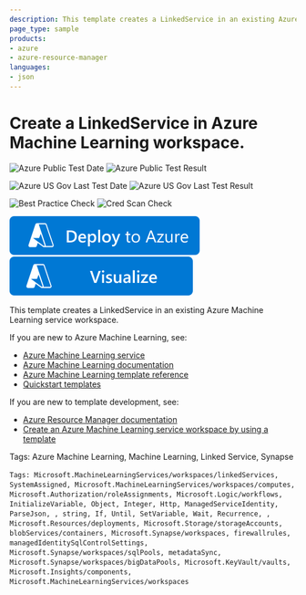 ```yaml
---
description: This template creates a LinkedService in an existing Azure Machine Learning workspace.
page_type: sample
products:
- azure
- azure-resource-manager
languages:
- json
---
```

# Create a LinkedService in Azure Machine Learning workspace.

![Azure Public Test Date](https://azurequickstartsservice.blob.core.windows.net/badges/quickstarts/microsoft.machinelearningservices/machine-learning-linkedservice-create/PublicLastTestDate.svg)
![Azure Public Test Result](https://azurequickstartsservice.blob.core.windows.net/badges/quickstarts/microsoft.machinelearningservices/machine-learning-linkedservice-create/PublicDeployment.svg)

![Azure US Gov Last Test Date](https://azurequickstartsservice.blob.core.windows.net/badges/quickstarts/microsoft.machinelearningservices/machine-learning-linkedservice-create/FairfaxLastTestDate.svg)
![Azure US Gov Last Test Result](https://azurequickstartsservice.blob.core.windows.net/badges/quickstarts/microsoft.machinelearningservices/machine-learning-linkedservice-create/FairfaxDeployment.svg)

![Best Practice Check](https://azurequickstartsservice.blob.core.windows.net/badges/quickstarts/microsoft.machinelearningservices/machine-learning-linkedservice-create/BestPracticeResult.svg)
![Cred Scan Check](https://azurequickstartsservice.blob.core.windows.net/badges/quickstarts/microsoft.machinelearningservices/machine-learning-linkedservice-create/CredScanResult.svg)

[![Deploy To Azure](https://raw.githubusercontent.com/Azure/azure-quickstart-templates/master/1-CONTRIBUTION-GUIDE/images/deploytoazure.svg?sanitize=true)](https://portal.azure.com/#create/Microsoft.Template/uri/https%3A%2F%2Fraw.githubusercontent.com%2FAzure%2Fazure-quickstart-templates%2Fmaster%2Fquickstarts%2Fmicrosoft.machinelearningservices%2Fmachine-learning-linkedservice-create%2Fazuredeploy.json)  [![Visualize](https://raw.githubusercontent.com/Azure/azure-quickstart-templates/master/1-CONTRIBUTION-GUIDE/images/visualizebutton.svg?sanitize=true)](http://armviz.io/#/?load=https%3A%2F%2Fraw.githubusercontent.com%2FAzure%2Fazure-quickstart-templates%2Fmaster%2Fquickstarts%2Fmicrosoft.machinelearningservices%2Fmachine-learning-linkedservice-create%2Fazuredeploy.json)

This template creates a LinkedService in an existing Azure Machine Learning service workspace.

If you are new to Azure Machine Learning, see:

- [Azure Machine Learning service](https://azure.microsoft.com/services/machine-learning-service/)
- [Azure Machine Learning documentation](https://docs.microsoft.com/azure/machine-learning/)
- [Azure Machine Learning template reference](https://docs.microsoft.com/azure/templates/microsoft.machinelearningservices/allversions)
- [Quickstart templates](https://azure.microsoft.com/resources/templates/)

If you are new to template development, see:

- [Azure Resource Manager documentation](https://docs.microsoft.com/azure/azure-resource-manager/)
- [Create an Azure Machine Learning service workspace by using a template](https://docs.microsoft.com/azure/machine-learning/service/how-to-create-workspace-template)

Tags: Azure Machine Learning, Machine Learning, Linked Service, Synapse

`Tags: Microsoft.MachineLearningServices/workspaces/linkedServices, SystemAssigned, Microsoft.MachineLearningServices/workspaces/computes, Microsoft.Authorization/roleAssignments, Microsoft.Logic/workflows, InitializeVariable, Object, Integer, Http, ManagedServiceIdentity, ParseJson, , string, If, Until, SetVariable, Wait, Recurrence, , Microsoft.Resources/deployments, Microsoft.Storage/storageAccounts, blobServices/containers, Microsoft.Synapse/workspaces, firewallrules, managedIdentitySqlControlSettings, Microsoft.Synapse/workspaces/sqlPools, metadataSync, Microsoft.Synapse/workspaces/bigDataPools, Microsoft.KeyVault/vaults, Microsoft.Insights/components, Microsoft.MachineLearningServices/workspaces`
